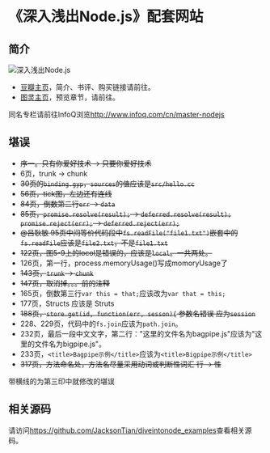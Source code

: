 《深入浅出Node.js》配套网站
=================

## 简介
![深入浅出Node.js](http://img5.douban.com/lpic/s27134708.jpg)

- [豆瓣主页](http://book.douban.com/subject/25768396/)，简介、书评、购买链接请前往。
- [图灵主页](http://www.ituring.com.cn/book/1290)，预览章节，请前往。

同名专栏请前往InfoQ浏览<http://www.infoq.com/cn/master-nodejs>

## 堪误
- ~~序一。只有你爱好技术 -> 只要你爱好技术~~
- 6页，trunk -> chunk
- ~~30页的`binding.gyp`，`sources`的值应该是`src/hello.cc`~~
- ~~56页，tick图，左边还有连线~~
- ~~84页，倒数第二行`err` -> `data`~~
- ~~85页，`promise.resolve(result);` -> `deferred.resolve(result);` `promise.reject(err);` -> `deferred.reject(err);`~~
- ~~@吕耿敏 95页中间等价代码段中`fs.readFile("file1.txt")`嵌套中的`fs.readFile`应该是`file2.txt`，不是`file1.txt`~~
- ~~122页，图5-9上的locol是错误的，应该是`local`。一共两处。~~
- 126页，第一行，process.memoryUsage()写成momoryUsage了
- ~~143页，`trunk` -> `chunk`~~
- ~~147页，取消掉。。。前的注释~~
- 165页，倒数第三行`var this = that;`应该改为`var that = this;`
- 177页，Structs 应该是 Struts
- ~~188页，`store.get(id, function(err, sesson){` 参数名错误 应为`session`~~
- 228、229页，代码中的`fs.join`应该为`path.join`。
- 232页，最后一段中文文字，第二行："这里的文件名为bagpipe.js"应该为"这里的文件名为bigpipe.js"。
- 233页，`<title>Bagpipe示例</title>`应该为`<title>Bigpipe示例</title>`
- ~~317页，方法命名处，方法名尽量采用动词或判断性词汇 行 -> 性~~

带横线的为第三印中就修改的堪误
## 相关源码
请访问<https://github.com/JacksonTian/diveintonode_examples>查看相关源码。
